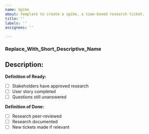 ```yaml
---
name: Spike
about: Template to create a spike, a time-boxed research ticket.
title: ''
labels: ''
assignees: ''

---
```


### Replace_With_Short_Descriptive_Name
## Description: 

**Definition of Ready:**
- [ ] Stakeholders have approved research
- [ ] User story completed
- [ ] Questions still unanswered

**Definition of Done:**
- [ ] Research peer-reviewed 
- [ ] Research documented
- [ ] New tickets made if relevant
